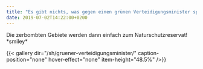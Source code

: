 ```yaml
---
title: "Es gibt nichts, was gegen einen grünen Verteidigungsminister spricht."
date: 2019-07-02T14:22:00+0200
---
```


Die zerbombten Gebiete werden dann einfach zum Naturschutzreservat! \*smiley\*

{{< gallery dir="/sh/gruener-verteidigungsminister/" caption-position="none" hover-effect="none" item-height="48.5%" />}}

